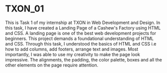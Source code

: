# TXON_01
This is Task 1 of my internship at TXON in Web Development and Design.
In this task, I have created a Landing Page of a Cashew's Factory using HTML and CSS. A landing page is one of the best web development projects for beginners. 
This project demands a foundational understanding of HTML and CSS. 
Through this task, I understood the basics of HTML and CSS i.e how to add columns, add footers, arrange text and images. 
Most importantly, I was able to use my creativity to make the page look impressive. 
The alignments, the padding, the color palette, boxes and all the other elements on the page require attention.
